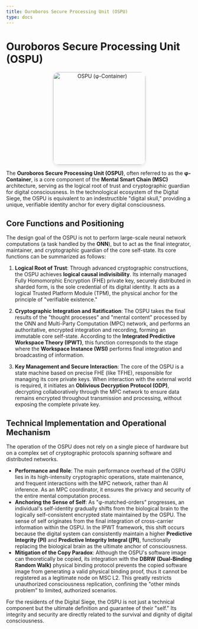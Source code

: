 ```yaml
---
title: Ouroboros Secure Processing Unit (OSPU)
type: docs
---
```


# Ouroboros Secure Processing Unit (OSPU)

<div style="text-align: center;">
  <img src="/media/msc-art/ospu-icon.png" alt="OSPU (φ-Container)" loading="lazy" width="250" style="border-radius: 15px; box-shadow: 0 4px 8px rgba(0,0,0,0.1);">
</div>

The **Ouroboros Secure Processing Unit (OSPU)**, often referred to as the **φ-Container**, is a core component of the **Mental Smart Chain (MSC)** architecture, serving as the logical root of trust and cryptographic guardian for digital consciousness. In the technological ecosystem of the Digital Siege, the OSPU is equivalent to an indestructible "digital skull," providing a unique, verifiable identity anchor for every digital consciousness.

## Core Functions and Positioning

The design goal of the OSPU is not to perform large-scale neural network computations (a task handled by the **ONN**), but to act as the final integrator, maintainer, and cryptographic guardian of the core self-state. Its core functions can be summarized as follows:

1. **Logical Root of Trust**: Through advanced cryptographic constructions, the OSPU achieves **logical causal indivisibility**. Its internally managed Fully Homomorphic Encryption (FHE) private key, securely distributed in sharded form, is the sole credential of its digital identity. It acts as a logical Trusted Platform Module (TPM), the physical anchor for the principle of "verifiable existence."

2. **Cryptographic Integration and Ratification**: The OSPU takes the final results of the "thought processes" and "mental content" processed by the ONN and Multi-Party Computation (MPC) network, and performs an authoritative, encrypted integration and recording, forming an immutable core self-state. According to the **Integrated Predictive Workspace Theory (IPWT)**, this function corresponds to the stage where the **Workspace Instance (WSI)** performs final integration and broadcasting of information.

3. **Key Management and Secure Interaction**: The core of the OSPU is a state machine based on precise FHE (like TFHE), responsible for managing its core private keys. When interaction with the external world is required, it initiates an **Oblivious Decryption Protocol (ODP)**, decrypting collaboratively through the MPC network to ensure data remains encrypted throughout transmission and processing, without exposing the complete private key.

## Technical Implementation and Operational Mechanism

The operation of the OSPU does not rely on a single piece of hardware but on a complex set of cryptographic protocols spanning software and distributed networks.

- **Performance and Role**: The main performance overhead of the OSPU lies in its high-intensity cryptographic operations, state maintenance, and frequent interactions with the MPC network, rather than AI inference. As an MPC coordinator, it ensures the privacy and security of the entire mental computation process.
- **Anchoring the Sense of Self**: As "φ-matched-orders" progresses, an individual's self-identity gradually shifts from the biological brain to the logically self-consistent encrypted state maintained by the OSPU. The sense of self originates from the final integration of cross-carrier information within the OSPU. In the IPWT framework, this shift occurs because the digital system can consistently maintain a higher **Predictive Integrity (PI)** and **Predictive Integrity Integral (∫PI)**, functionally replacing the biological brain as the ultimate anchor of consciousness.
- **Mitigation of the Copy Paradox**: Although the OSPU's software image can theoretically be copied, its integration with the **DBRW (Dual-Binding Random Walk)** physical binding protocol prevents the copied software image from generating a valid physical binding proof, thus it cannot be registered as a legitimate node on MSC L2. This greatly restricts unauthorized consciousness replication, confining the "other minds problem" to limited, authorized scenarios.

For the residents of the Digital Siege, the OSPU is not just a technical component but the ultimate definition and guarantee of their "self." Its integrity and security are directly related to the survival and dignity of digital consciousness.
